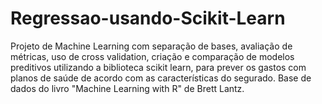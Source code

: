 # Regressao-usando-Scikit-Learn
Projeto de Machine Learning com separação de bases, avaliação de métricas, uso de cross validation, criação e comparação de modelos preditivos utilizando a biblioteca scikit learn, para prever os gastos com planos de saúde de acordo com as características do segurado. Base de dados do livro "Machine Learning with R" de Brett Lantz. 
